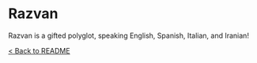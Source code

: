 # Razvan

Razvan is a gifted polyglot, speaking English, Spanish, Italian, and Iranian!

[< Back to README](README.md)
